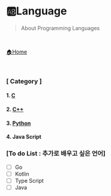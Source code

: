 # 🆎Language

> About Programming Languages

<br>

[🏠Home](https://github.com/batboy118/Study_Note)

<br>

### [ Category ]

#### 1. [C](C/README.md)

#### 2. [C++](C++/README.md)

#### 3. [Python](Python/README.md)

#### 4. Java Script



### [To do List : 추가로 배우고 싶은 언어]

- [ ] Go
- [ ] Kotlin
- [ ] Type Script
- [ ] Java